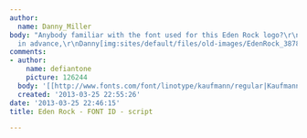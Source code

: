 ```yaml
---
author:
  name: Danny_Miller
body: "Anybody familiar with the font used for this Eden Rock logo?\r\n\r\nmany thanks
  in advance,\r\nDanny[img:sites/default/files/old-images/EdenRock_3878.jpg]"
comments:
- author:
    name: defiantone
    picture: 126244
  body: '[[http://www.fonts.com/font/linotype/kaufmann/regular|Kaufmann]]'
  created: '2013-03-25 22:55:26'
date: '2013-03-25 22:46:15'
title: Eden Rock - FONT ID - script

---
```

